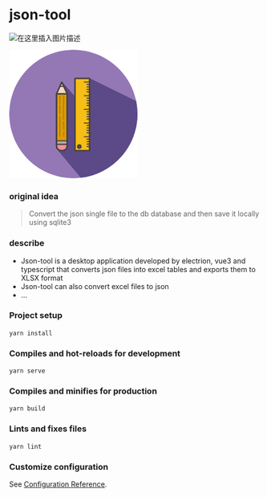 # json-tool


![在这里插入图片描述](https://img-blog.csdnimg.cn/2b431b0a12f341178ffdf72b5a475b8f.png#pic_center)

![avatar](./src/assets/login-icon.png#pic_center)


### original idea

> Convert the json single file to the db database and then save it locally using sqlite3

### describe
* Json-tool is a desktop application developed by electrion, vue3 and typescript that converts json files into excel tables and exports them to XLSX format
* Json-tool can also convert excel files to json
* ...

### Project setup
```
yarn install
```

### Compiles and hot-reloads for development
```
yarn serve
```

### Compiles and minifies for production
```
yarn build
```

### Lints and fixes files
```
yarn lint
```

### Customize configuration
See [Configuration Reference](https://cli.vuejs.org/config/).
